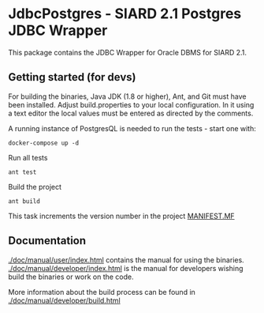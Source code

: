 JdbcPostgres - SIARD 2.1 Postgres JDBC Wrapper
==============================================

This package contains the JDBC Wrapper for Oracle DBMS for SIARD 2.1.


## Getting started (for devs)

For building the binaries, Java JDK (1.8 or higher), Ant, and Git must
have been installed. Adjust build.properties to your local configuration. In it using a text editor the local values must be
entered as directed by the comments.

A running instance of PostgresQL is needed to run the tests - start one with:

```shell
docker-compose up -d
```

Run all tests

```shell
ant test
```

Build the project

```shell
ant build
```

This task increments the version number in the project [MANIFEST.MF](./src/META-INF/MANIFEST.MF)

## Documentation

[./doc/manual/user/index.html](./doc/manual/user/index.html) contains the manual for using the binaries.
[./doc/manual/developer/index.html](./doc/manual/user/index.html) is the manual for developers wishing
build the binaries or work on the code.

More information about the build process can be found in
[./doc/manual/developer/build.html](./doc/manual/developer/build.html)

